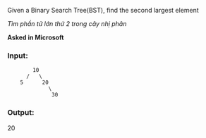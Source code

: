 Given a Binary Search Tree(BST), find the second largest element

_Tìm phần tử lớn thứ 2 trong cây nhị phân_

**Asked in Microsoft** 

### Input:
```
        10
      /   \
    5      20
             \ 
              30 
```

### Output:
20

